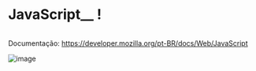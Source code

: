 # JavaScript__ !

<img width="20px" scr="https://user-images.githubusercontent.com/98292860/176977645-7bcede33-55cf-4041-a9ce-17fcf33a63af.png">


Documentação: https://developer.mozilla.org/pt-BR/docs/Web/JavaScript

![image](https://user-images.githubusercontent.com/98292860/176977456-0137e6ad-0367-4c79-a4c9-54ae85434a85.png)
